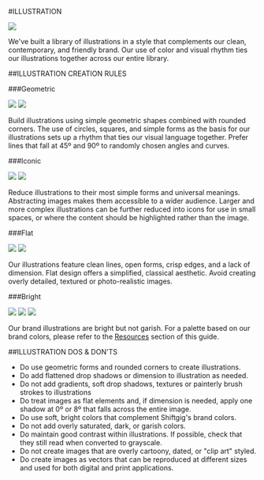 #ILLUSTRATION

<section class="images one-up example">
	<article>
		<img src="/assets/images/shiftgig_illustration_asset_icecream.png">
	</article>
</section>

We've built a library of illustrations in a style that complements our clean, contemporary, and friendly brand. Our use of color and visual rhythm ties our illustrations together across our entire library.

##ILLUSTRATION CREATION RULES

###Geometric

<section class="images two-up example">
	<article>
		<img src="/assets/images/shiftgig_illustration_asset_thumbs-1.png">
		<img src="/assets/images/shiftgig_illustration_asset_thumbs-2.png">
	</article>
</section>

Build illustrations using simple geometric shapes combined with rounded corners. The use of circles, squares, and simple forms as the basis for our illustrations sets up a rhythm that ties our visual language together. Prefer lines that fall at 45º and 90º to randomly chosen angles and curves.

###Iconic

<section class="images two-up example">
	<article>
		<img src="/assets/images/shiftgig_illustration_asset_earth.png">
		<img src="/assets/images/shiftgig_illustration_asset_earth_2.png">
	</article>
</section>

Reduce illustrations to their most simple forms and universal meanings. Abstracting images makes them accessible to a wider audience. Larger and more complex illustrations can be further reduced into icons for use in small spaces, or where the content should be highlighted rather than the image.

###Flat

<section class="images two-up example">
	<article>
		<img src="/assets/images/shiftgig_illustration_asset_clock.png">
		<img src="/assets/images/shiftgig_illustration_asset_clock_2.png">
	</article>
</section>

Our illustrations feature clean lines, open forms, crisp edges, and a lack of dimension. Flat design offers a simplified, classical aesthetic. Avoid creating overly detailed, textured or photo-realistic images.

###Bright

<section class="images three-up example">
	<article>
        <img src="/assets/images/shiftgig_illustration_asset_icecream_2.png">
		<img src="/assets/images/shiftgig_illustration_asset_icecream_1.png">
        <img src="/assets/images/shiftgig_illustration_asset_icecream_3.png">
	</article>
</section>

Our brand illustrations are bright but not garish. For a palette based on our brand colors, please refer to the [Resources](resources/01_resources.md) section of this guide.

##ILLUSTRATION DOS & DON'TS

* Do use geometric forms and rounded corners to create illustrations.
* Do add flattened drop shadows or dimension to illustration as needed.
* Do not add gradients, soft drop shadows, textures or painterly brush strokes to illustrations
* Do treat images as flat elements and, if dimension is needed, apply one shadow at 0º or 8º that falls across the entire image.
* Do use soft, bright colors that complement Shiftgig's brand colors.
* Do not add overly saturated, dark, or garish colors.
* Do maintain good contrast within illustrations. If possible, check that they still read when converted to grayscale.
* Do not create images that are overly cartoony, dated, or "clip art" styled.
* Do create images as vectors that can be reproduced at different sizes and used for both digital and print applications. 